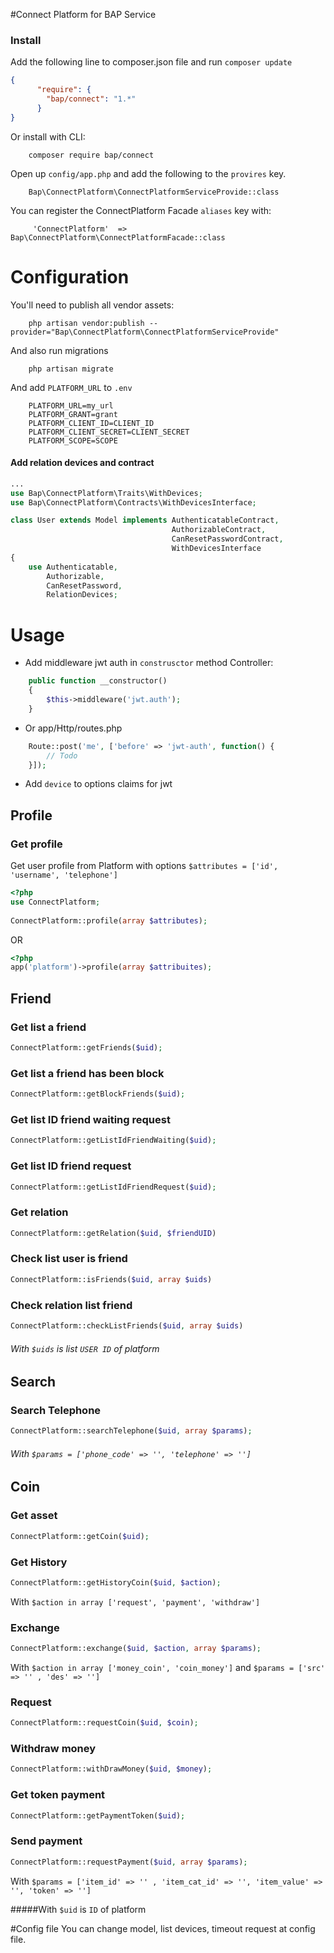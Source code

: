 #Connect Platform for BAP Service
### Install
Add the following line to composer.json file and run `composer update`
```json
{
      "require": {
        "bap/connect": "1.*"
      } 
}
```
Or install with CLI:
```
    composer require bap/connect
```

Open up `config/app.php` and add the following to the `provires` key.
```
    Bap\ConnectPlatform\ConnectPlatformServiceProvide::class
```
You can register the ConnectPlatform Facade `aliases` key with:
```
     'ConnectPlatform'  => Bap\ConnectPlatform\ConnectPlatformFacade::class
```

# Configuration
You'll need to publish all vendor assets:
```
    php artisan vendor:publish --provider="Bap\ConnectPlatform\ConnectPlatformServiceProvide"

```
And also run migrations
```
    php artisan migrate
```

And add `PLATFORM_URL` to `.env`
```
    PLATFORM_URL=my_url
    PLATFORM_GRANT=grant
    PLATFORM_CLIENT_ID=CLIENT_ID
    PLATFORM_CLIENT_SECRET=CLIENT_SECRET
    PLATFORM_SCOPE=SCOPE
```

#### Add relation devices and contract
```php
...
use Bap\ConnectPlatform\Traits\WithDevices;
use Bap\ConnectPlatform\Contracts\WithDevicesInterface;

class User extends Model implements AuthenticatableContract,
                                    AuthorizableContract,
                                    CanResetPasswordContract,
                                    WithDevicesInterface
{
    use Authenticatable,
        Authorizable,
        CanResetPassword,
        RelationDevices;
```

# Usage
* Add middleware jwt auth in `construsctor` method Controller:
```php
    public function __constructor()
    {
        $this->middleware('jwt.auth');
    }
```

* Or app/Http/routes.php
```php
    Route::post('me', ['before' => 'jwt-auth', function() {
        // Todo
    }]);
```

* Add `device` to options claims for jwt

## Profile
### Get profile
Get user profile from Platform with options `$attributes = ['id', 'username', 'telephone']`

```php
<?php
use ConnectPlatform;
   
ConnectPlatform::profile(array $attributes);
```

OR

```php
<?php
app('platform')->profile(array $attribuites);
```

## Friend
### Get list a friend
```php
ConnectPlatform::getFriends($uid);
```

### Get list a friend has been block
```php
ConnectPlatform::getBlockFriends($uid);
```

### Get list ID friend waiting request
```php
ConnectPlatform::getListIdFriendWaiting($uid);
```

### Get list ID friend request 
```php
ConnectPlatform::getListIdFriendRequest($uid);
``````

### Get relation 
```php
ConnectPlatform::getRelation($uid, $friendUID)
``````

### Check list user is friend
```php
ConnectPlatform::isFriends($uid, array $uids)
``````

### Check relation list friend
```php
ConnectPlatform::checkListFriends($uid, array $uids)
``````

###### With `$uids` is list `USER ID` of platform

## Search

### Search Telephone
```php
ConnectPlatform::searchTelephone($uid, array $params);
``````
###### With `$params = ['phone_code' => '', 'telephone' => '']` 

## Coin

### Get asset
```php
ConnectPlatform::getCoin($uid);
``````

### Get History
```php
ConnectPlatform::getHistoryCoin($uid, $action);
``````
With `$action in array ['request', 'payment', 'withdraw']`  

### Exchange
```php
ConnectPlatform::exchange($uid, $action, array $params);
``````
With `$action in array ['money_coin', 'coin_money']` and `$params = ['src' => '' , 'des' => '']`

### Request
```php
ConnectPlatform::requestCoin($uid, $coin);
``````
### Withdraw money
```php
ConnectPlatform::withDrawMoney($uid, $money);
``````
### Get token payment
```php
ConnectPlatform::getPaymentToken($uid);
``````
### Send payment
```php
ConnectPlatform::requestPayment($uid, array $params);
``````
With `$params = ['item_id' => '' , 'item_cat_id' => '', 'item_value' => '', 'token' => '']`

#####With `$uid` is `ID` of platform


#Config file
You can change model, list devices, timeout request at config file.

